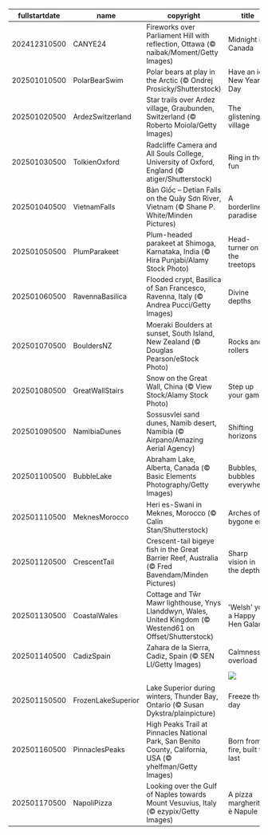 |fullstartdate|name|copyright|title|image|
|--|--|--|--|--|
202412310500|CANYE24|Fireworks over Parliament Hill with reflection, Ottawa (© naibak/Moment/Getty Images)|Midnight in Canada|![](/en-CA/2025/01/202412310500CANYE24.jpg)|
202501010500|PolarBearSwim|Polar bears at play in the Arctic (© Ondrej Prosicky/Shutterstock)|Have an ice New Year's Day|![](/en-CA/2025/01/202501010500PolarBearSwim.jpg)|
202501020500|ArdezSwitzerland|Star trails over Ardez village, Graubunden, Switzerland (© Roberto Moiola/Getty Images)|The glistening village|![](/en-CA/2025/01/202501020500ArdezSwitzerland.jpg)|
202501030500|TolkienOxford|Radcliffe Camera and All Souls College, University of Oxford, England (© atiger/Shutterstock)|Ring in the fun|![](/en-CA/2025/01/202501030500TolkienOxford.jpg)|
202501040500|VietnamFalls|Bản Giốc – Detian Falls on the Quây Sơn River, Vietnam (© Shane P. White/Minden Pictures)|A borderline paradise|![](/en-CA/2025/01/202501040500VietnamFalls.jpg)|
202501050500|PlumParakeet|Plum-headed parakeet at Shimoga, Karnataka, India (© Hira Punjabi/Alamy Stock Photo)|Head-turner on the treetops|![](/en-CA/2025/01/202501050500PlumParakeet.jpg)|
202501060500|RavennaBasilica|Flooded crypt, Basilica of San Francesco, Ravenna, Italy (© Andrea Pucci/Getty Images)|Divine depths|![](/en-CA/2025/01/202501060500RavennaBasilica.jpg)|
202501070500|BouldersNZ|Moeraki Boulders at sunset, South Island, New Zealand (© Douglas Pearson/eStock Photo)|Rocks and rollers|![](/en-CA/2025/01/202501070500BouldersNZ.jpg)|
202501080500|GreatWallStairs|Snow on the Great Wall, China (© View Stock/Alamy Stock Photo)|Step up your game|![](/en-CA/2025/01/202501080500GreatWallStairs.jpg)|
202501090500|NamibiaDunes|Sossusvlei sand dunes, Namib desert, Namibia (© Airpano/Amazing Aerial Agency)|Shifting horizons|![](/en-CA/2025/01/202501090500NamibiaDunes.jpg)|
202501100500|BubbleLake|Abraham Lake, Alberta, Canada (© Basic Elements Photography/Getty Images)|Bubbles, bubbles everywhere|![](/en-CA/2025/01/202501100500BubbleLake.jpg)|
202501110500|MeknesMorocco|Heri es-Swani in Meknes, Morocco (© Calin Stan/Shutterstock)|Arches of a bygone era|![](/en-CA/2025/01/202501110500MeknesMorocco.jpg)|
202501120500|CrescentTail|Crescent-tail bigeye fish in the Great Barrier Reef, Australia (© Fred Bavendam/Minden Pictures)|Sharp vision in the depths|![](/en-CA/2025/01/202501120500CrescentTail.jpg)|
202501130500|CoastalWales|Cottage and Tŵr Mawr lighthouse, Ynys Llanddwyn, Wales, United Kingdom (© Westend61 on Offset/Shutterstock)|'Welsh' you a Happy Hen Galan!|![](/en-CA/2025/01/202501130500CoastalWales.jpg)|
202501140500|CadizSpain|Zahara de la Sierra, Cadiz, Spain (© SEN LI/Getty Images)|Calmness overload|![](/en-CA/2025/01/202501140500CadizSpain.jpg)|
||||![](/en-CA/2025/01/.jpg)|
202501150500|FrozenLakeSuperior|Lake Superior during winters, Thunder Bay, Ontario (© Susan Dykstra/plainpicture)|Freeze the day|![](/en-CA/2025/01/202501150500FrozenLakeSuperior.jpg)|
202501160500|PinnaclesPeaks|High Peaks Trail at Pinnacles National Park, San Benito County, California, USA (© yhelfman/Getty Images)|Born from fire, built to last|![](/en-CA/2025/01/202501160500PinnaclesPeaks.jpg)|
202501170500|NapoliPizza|Looking over the Gulf of Naples towards Mount Vesuvius, Italy (© ezypix/Getty Images)|A pizza margherita è Napule|![](/en-CA/2025/01/202501170500NapoliPizza.jpg)|
